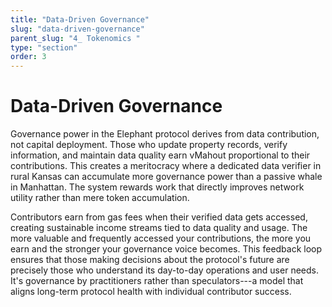 ```yaml
---
title: "Data-Driven Governance"
slug: "data-driven-governance"
parent_slug: "4_ Tokenomics "
type: "section"
order: 3
---
```


# Data-Driven Governance

Governance power in the Elephant protocol derives from data
contribution, not capital deployment. Those who update property records,
verify information, and maintain data quality earn vMahout proportional
to their contributions. This creates a meritocracy where a dedicated
data verifier in rural Kansas can accumulate more governance power than
a passive whale in Manhattan. The system rewards work that directly
improves network utility rather than mere token accumulation.

Contributors earn from gas fees when their verified data gets accessed,
creating sustainable income streams tied to data quality and usage. The
more valuable and frequently accessed your contributions, the more you
earn and the stronger your governance voice becomes. This feedback loop
ensures that those making decisions about the protocol's future are
precisely those who understand its day-to-day operations and user needs.
It's governance by practitioners rather than speculators---a model that
aligns long-term protocol health with individual contributor success.
